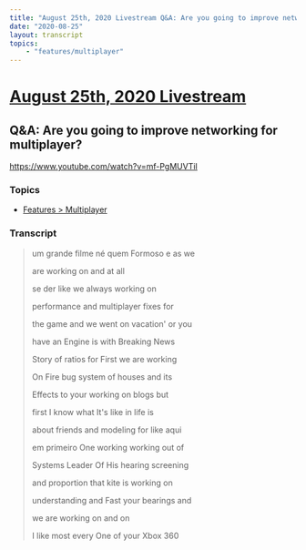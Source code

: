 ```yaml
---
title: "August 25th, 2020 Livestream Q&A: Are you going to improve networking for multiplayer?"
date: "2020-08-25"
layout: transcript
topics:
    - "features/multiplayer"
---
```

# [August 25th, 2020 Livestream](../2020-08-25.md)
## Q&A: Are you going to improve networking for multiplayer?
https://www.youtube.com/watch?v=mf-PgMUVTiI

### Topics
* [Features > Multiplayer](../topics/features/multiplayer.md)

### Transcript

> um grande filme né quem Formoso e as we
> 
> are working on and at all
> 
> se der like we always working on
> 
> performance and multiplayer fixes for
> 
> the game and we went on vacation' or you
> 
> have an Engine is with Breaking News
> 
> Story of ratios for First we are working
> 
> On Fire bug system of houses and its
> 
> Effects to your working on blogs but
> 
> first I know what It's like in life is
> 
> about friends and modeling for like aqui
> 
> em primeiro One working working out of
> 
> Systems Leader Of His hearing screening
> 
> and proportion that kite is working on
> 
> understanding and Fast your bearings and
> 
> we are working on and on
> 
> I like most every One of your Xbox 360
> 
